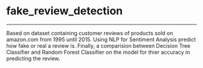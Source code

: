 # fake_review_detection
***
Based on dataset containing customer reviews of products sold on amazon.com from 1995 until 2015.
Using NLP for Sentiment Analysis predict how fake or real a review is.
Finally, a comparision between Decision Tree Classifier and Random Forest Classifier on the model for thier accuracy in predicting the review.
